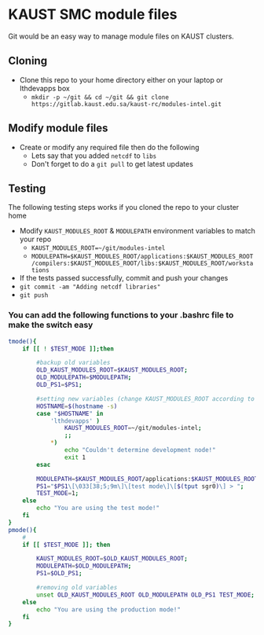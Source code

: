 # KAUST SMC module files
Git would be an easy way to manage module files on KAUST clusters.

## Cloning
* Clone this repo to your home directory either on your laptop or lthdevapps box
  * `mkdir -p ~/git && cd ~/git && git clone https://gitlab.kaust.edu.sa/kaust-rc/modules-intel.git`

## Modify module files
* Create or modify any required file then do the following
  * Lets say that you added `netcdf` to `libs`
  * Don't forget to do a `git pull` to get latest updates

## Testing
The following testing steps works if you cloned the repo to your cluster home
  * Modify `KAUST_MODULES_ROOT` & `MODULEPATH` environment variables to match your repo
    * `KAUST_MODULES_ROOT=~/git/modules-intel`
    * `MODULEPATH=$KAUST_MODULES_ROOT/applications:$KAUST_MODULES_ROOT/compilers:$KAUST_MODULES_ROOT/libs:$KAUST_MODULES_ROOT/workstations`
  * If the tests passed successfully, commit and push your changes
  * `git commit -am "Adding netcdf libraries"`
  * `git push`

### You can add the following functions to your .bashrc file to make the switch easy
```bash
tmode(){
    if [[ ! $TEST_MODE ]];then

        #backup old variables
        OLD_KAUST_MODULES_ROOT=$KAUST_MODULES_ROOT;
        OLD_MODULEPATH=$MODULEPATH;
        OLD_PS1=$PS1;

        #setting new variables (change KAUST_MODULES_ROOT according to your cloned modules path and the used cluster)
        HOSTNAME=$(hostname -s)
        case "$HOSTNAME" in
            'lthdevapps' )
                KAUST_MODULES_ROOT=~/git/modules-intel;
                ;;
            *)
                echo "Couldn't determine development node!"
                exit 1
        esac

        MODULEPATH=$KAUST_MODULES_ROOT/applications:$KAUST_MODULES_ROOT/compilers:$KAUST_MODULES_ROOT/libs:$KAUST_MODULES_ROOT/sets;
        PS1="$PS1\[\033[38;5;9m\]\[test mode\]\[$(tput sgr0)\] > ";
        TEST_MODE=1;
    else
        echo "You are using the test mode!"
    fi
}
pmode(){
    #
    if [[ $TEST_MODE ]]; then

        KAUST_MODULES_ROOT=$OLD_KAUST_MODULES_ROOT;
        MODULEPATH=$OLD_MODULEPATH;
        PS1=$OLD_PS1;

        #removing old variables
        unset OLD_KAUST_MODULES_ROOT OLD_MODULEPATH OLD_PS1 TEST_MODE;
    else
        echo "You are using the production mode!"
    fi
}
```
